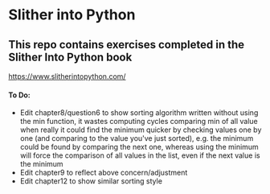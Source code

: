 # Slither into Python

## This repo contains exercises completed in the Slither Into Python book

https://www.slitherintopython.com/

#### To Do: 
- Edit chapter8/question6 to show sorting algorithm written without using the min function, it wastes computing cycles comparing min of all value when really it could find the minimum quicker by checking values one by one (and comparing to the value you've just sorted), e.g. the minimum could be found by comparing the next one, whereas using the minimum will force the comparison of all values in the list, even if the next value is the minimum
- Edit chapter9 to reflect above concern/adjustment
- Edit chapter12 to show similar sorting style
